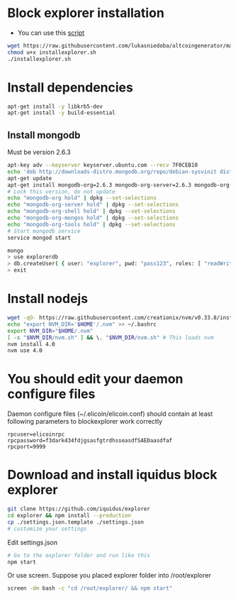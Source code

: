 Block explorer installation
====================

+ You can use this [script](installexplorer.sh)
```bash
wget https://raw.githubusercontent.com/lukasniedoba/altcoingenerator/master/installexplorer.sh
chmod u+x installexplorer.sh
./installexplorer.sh
```

# Install dependencies

```bash
apt-get install -y libkrb5-dev
apt-get install -y build-essential
```

## Install mongodb

Must be version 2.6.3

```bash
apt-key adv --keyserver keyserver.ubuntu.com --recv 7F0CEB10
echo 'deb http://downloads-distro.mongodb.org/repo/debian-sysvinit dist 10gen' | tee /etc/apt/sources.list.d/mongodb.list
apt-get update
apt-get install mongodb-org=2.6.3 mongodb-org-server=2.6.3 mongodb-org-shell=2.6.3 mongodb-org-mongos=2.6.3 mongodb-org-tools=2.6.3
# Lock this version, do not update
echo "mongodb-org hold" | dpkg --set-selections
echo "mongodb-org-server hold" | dpkg --set-selections
echo "mongodb-org-shell hold" | dpkg --set-selections
echo "mongodb-org-mongos hold" | dpkg --set-selections
echo "mongodb-org-tools hold" | dpkg --set-selections
# Start mongodb service
service mongod start
```

```bash
mongo
> use explorerdb
> db.createUser( { user: "explorer", pwd: "pass123", roles: [ "readWrite" ] } )
> exit
```

# Install nodejs

```bash
wget -qO- https://raw.githubusercontent.com/creationix/nvm/v0.33.8/install.sh | bash
echo "export NVM_DIR='$HOME'/.nvm" >> ~/.bashrc
export NVM_DIR="$HOME/.nvm"
[ -s "$NVM_DIR/nvm.sh" ] && \. "$NVM_DIR/nvm.sh" # This loads nvm
nvm install 4.0
nvm use 4.0
```
# You should edit your daemon configure files

Daemon configure files (~/.elicoin/elicoin.conf) should contain at least following parameters to blockexplorer work correctly

```
rpcuser=elicoinrpc
rpcpassword=f3dark434fdjgsasfgtrdhsseasdfSAEDaasdfaf
rpcport=9999
```

# Download and install iquidus block explorer

```bash
git clone https://github.com/iquidus/explorer
cd explorer && npm install --production
cp ./settings.json.template ./settings.json
# customize your settings
```

Edit settings.json


```bash
# Go to the explorer folder and run like this
npm start
```

Or use screen. Suppose you placed explorer folder into /root/explorer

```bash
screen -dm bash -c "cd /root/explorer/ && npm start"
```
